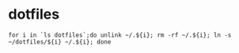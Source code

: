 # dotfiles
```
for i in `ls dotfiles`;do unlink ~/.${i}; rm -rf ~/.${i}; ln -s ~/dotfiles/${i} ~/.${i}; done
```
